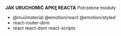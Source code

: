 **JAK URUCHOMIĆ APKĘ REACTA**
Potrzebne moduły
- @mui/material @emotion/react @emotion/styled
- react-router-dom
- react react-dom react-scripts